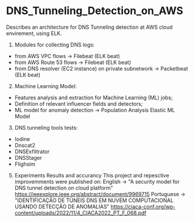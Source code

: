 # DNS_Tunneling_Detection_on_AWS
Describes an architecture for DNS Tunneling detection at AWS cloud envirement, using ELK.

1. Modules for collecting DNS logs:
  - from AWS VPC flows -> Filebeat (ELK beat)
  - from AWS Route 53 flows -> Filebeat (ELK beat)
  - from DNS resolver  (EC2 instance) on private subnetwork -> Packetbeat (ELK beat)
2. Machine Learning Model:
  - Features analysis and extraction for Machine Learning (ML) jobs;
  - Definition of relevant influencer fields and detectors;
  - ML model for anomaly detection -> Population Analysis Elastic ML Model
3. DNS tunneling tools tests:
  - Iodine
  - Dnscat2
  - DNSExfiltrator
  - DNSStager
  - Flighsim
5. Experiments Results and accurancy
This project and repesctive improvemments were published on:
English -> "A security model for DNS tunnel detection on cloud platform" https://ieeexplore.ieee.org/abstract/document/9969715
Portuguese -> "IDENTIFICAÇÃO DE TÚNEIS DNS EM NUVEM COMPUTACIONAL USANDO DETECÇÃO DE ANOMALIAS" https://ciaca-conf.org/wp-content/uploads/2022/11/4_CIACA2022_PT_F_068.pdf
